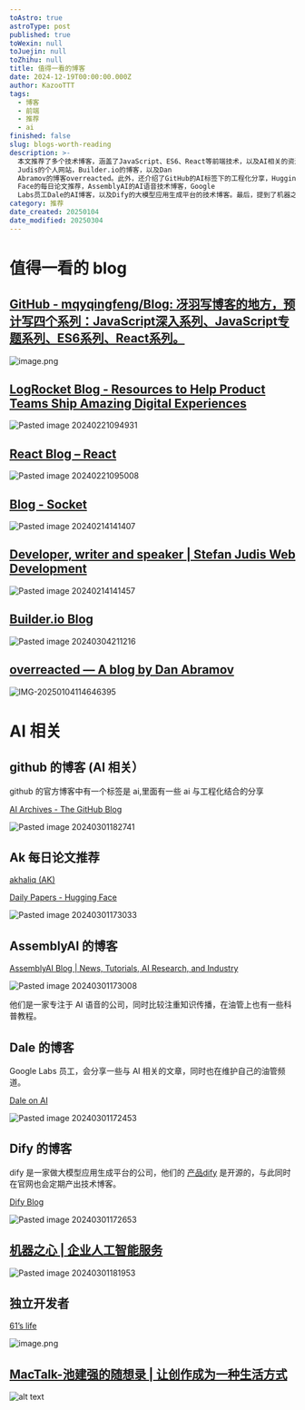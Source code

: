 ```yaml
---
toAstro: true
astroType: post
published: true
toWexin: null
toJuejin: null
toZhihu: null
title: 值得一看的博客
date: 2024-12-19T00:00:00.000Z
author: KazooTTT
tags:
  - 博客
  - 前端
  - 推荐
  - ai
finished: false
slug: blogs-worth-reading
description: >-
  本文推荐了多个技术博客，涵盖了JavaScript、ES6、React等前端技术，以及AI相关的资源。其中包括冴羽的GitHub博客，LogRocket的产品团队资源，React官方博客，Socket的开发博客，Stefan
  Judis的个人网站，Builder.io的博客，以及Dan
  Abramov的博客overreacted。此外，还介绍了GitHub的AI标签下的工程化分享，Hugging
  Face的每日论文推荐，AssemblyAI的AI语音技术博客，Google
  Labs员工Dale的AI博客，以及Dify的大模型应用生成平台的技术博客。最后，提到了机器之心提供的企业人工智能服务。这些资源适合对前端开发和AI技术感兴趣的读者。
category: 推荐
date_created: 20250104
date_modified: 20250304
---
```


# 值得一看的 blog

## [GitHub - mqyqingfeng/Blog: 冴羽写博客的地方，预计写四个系列：JavaScript深入系列、JavaScript专题系列、ES6系列、React系列。](<https://github.com/mqyqingfeng/Blog>)

![image.png](<https://pictures.kazoottt.top/2024/03/20240304-02e4fe9eb0c65dbe714e7244a0f7799a.png>)

## [LogRocket Blog - Resources to Help Product Teams Ship Amazing Digital Experiences](<https://blog.logrocket.com/>)

![Pasted image 20240221094931](<https://pictures.kazoottt.top/2024/03/20240304-5bde95ee6d3a1cd87cd5a8881296f8b0.png>)

## [React Blog – React](<https://react.dev/blog>)

![Pasted image 20240221095008](<https://pictures.kazoottt.top/2024/03/20240304-6b3aa1eefa55decdf3e5a62db52ad39d.png>)

## [Blog - Socket](<https://socket.dev/blog>)

![Pasted image 20240214141407](<https://pictures.kazoottt.top/2024/03/20240304-3172530ec4fde4f6a2f1fe13c6b5dfc0.png>)

## [Developer, writer and speaker | Stefan Judis Web Development](<https://www.stefanjudis.com/>)

![Pasted image 20240214141457](<https://pictures.kazoottt.top/2024/03/20240304-78248ebb37443c26e9ca1fd814896084.png>)

## [Builder.io Blog](<https://www.builder.io/blog>)

![Pasted image 20240304211216](<https://pictures.kazoottt.top/2024/03/20240304-95552f9d23c19a0dcf3d507ff45738c6.png>)

## [overreacted — A blog by Dan Abramov](<https://overreacted.io/>)

![IMG-20250104114646395](<https://pictures.kazoottt.top/2025/02/20250206-IMG-20250104114646395.png>)

# AI 相关

## github 的博客 (AI 相关）

github 的官方博客中有一个标签是 ai,里面有一些 ai 与工程化结合的分享

[AI Archives - The GitHub Blog](<https://github.blog/tag/ai/>)

![Pasted image 20240301182741](<https://pictures.kazoottt.top/2024/03/20240304-9627da3f1dca5ed6e296546de462ec38.png>)

## Ak 每日论文推荐

[akhaliq (AK)](<https://huggingface.co/akhaliq>)

[Daily Papers - Hugging Face](<https://huggingface.co/papers>)

![Pasted image 20240301173033](<https://pictures.kazoottt.top/2024/03/20240304-828e36a950270f76a40de0069d4e7ec5.png>)

## AssemblyAI 的博客

[AssemblyAI Blog | News, Tutorials, AI Research, and Industry](<https://www.assemblyai.com/blog>)

![Pasted image 20240301173008](<https://pictures.kazoottt.top/2024/03/20240304-0d0451d2f271a9bb813bfd526db26b20.png>)

他们是一家专注于 AI 语音的公司，同时比较注重知识传播，在油管上也有一些科普教程。

## Dale 的博客

Google Labs 员工，会分享一些与 AI 相关的文章，同时也在维护自己的油管频道。

[Dale on AI](<https://daleonai.com/>)

![Pasted image 20240301172453](<https://pictures.kazoottt.top/2024/03/20240304-eeeb52e8a56934f8afbc47b453f7c768.png>)

## Dify 的博客

dify 是一家做大模型应用生成平台的公司，他们的 [产品dify](<https://github.com/langgenius/dify>) 是开源的，与此同时在官网也会定期产出技术博客。

[Dify Blog](<https://dify.ai/blog>)

![Pasted image 20240301172653](<https://pictures.kazoottt.top/2024/03/20240304-d6e89fd993f70e1f2bb99d3e050a4e0c.png>)

## [机器之心 | 企业人工智能服务](<https://www.jiqizhixin.com/>)

![Pasted image 20240301181953](<https://pictures.kazoottt.top/2024/03/20240304-ef47f398612f6abacd7bdf91e611a56d.png>)

## 独立开发者

[61’s life](<https://61.life/>)

![image.png](<https://pictures.kazoottt.top/2024/12/20241219-becc8ce103c6d13489fc327ef77c3363.png>)

## [MacTalk-池建强的随想录 \| 让创作成为一种生活方式](<https://macshuo.com/>)

![alt text](<https://pictures.kazoottt.top/2025/02/20250206-CleanShot2025-02-0613.03.58@2x.png>)
